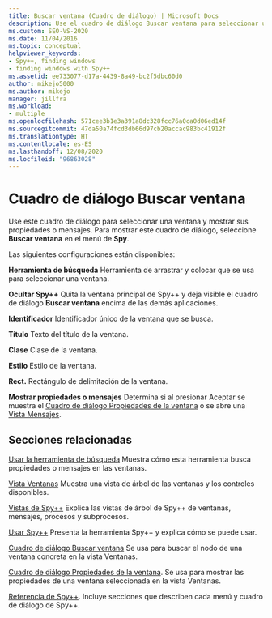 ```yaml
---
title: Buscar ventana (Cuadro de diálogo) | Microsoft Docs
description: Use el cuadro de diálogo Buscar ventana para seleccionar una ventana y mostrar sus propiedades o mensajes.  En este artículo se proporcionan los detalles de uso.
ms.custom: SEO-VS-2020
ms.date: 11/04/2016
ms.topic: conceptual
helpviewer_keywords:
- Spy++, finding windows
- finding windows with Spy++
ms.assetid: ee733077-d17a-4439-8a49-bc2f5dbc60d0
author: mikejo5000
ms.author: mikejo
manager: jillfra
ms.workload:
- multiple
ms.openlocfilehash: 571cee3b1e3a391a8dc328fcc76a0ca0d06ed14f
ms.sourcegitcommit: 47da50a74fcd3db66d97cb20accac983bc41912f
ms.translationtype: HT
ms.contentlocale: es-ES
ms.lasthandoff: 12/08/2020
ms.locfileid: "96863028"
---
```

# <a name="find-window-dialog-box"></a>Cuadro de diálogo Buscar ventana
Use este cuadro de diálogo para seleccionar una ventana y mostrar sus propiedades o mensajes. Para mostrar este cuadro de diálogo, seleccione **Buscar ventana** en el menú de **Spy**.

 Las siguientes configuraciones están disponibles:

 **Herramienta de búsqueda** Herramienta de arrastrar y colocar que se usa para seleccionar una ventana.

 **Ocultar Spy++** Quita la ventana principal de Spy++ y deja visible el cuadro de diálogo **Buscar ventana** encima de las demás aplicaciones.

 **Identificador** Identificador único de la ventana que se busca.

 **Título** Texto del título de la ventana.

 **Clase** Clase de la ventana.

 **Estilo** Estilo de la ventana.

 **Rect.** Rectángulo de delimitación de la ventana.

 **Mostrar propiedades o mensajes** Determina si al presionar Aceptar se muestra el [Cuadro de diálogo Propiedades de la ventana](../debugger/window-properties-dialog-box.md) o se abre una [Vista Mensajes](../debugger/messages-view.md).

## <a name="related-sections"></a>Secciones relacionadas
 [Usar la herramienta de búsqueda](../debugger/how-to-use-the-finder-tool.md) Muestra cómo esta herramienta busca propiedades o mensajes en las ventanas.

 [Vista Ventanas](../debugger/windows-view.md) Muestra una vista de árbol de las ventanas y los controles disponibles.

 [Vistas de Spy++](../debugger/spy-increment-views.md) Explica las vistas de árbol de Spy++ de ventanas, mensajes, procesos y subprocesos.

 [Usar Spy++](../debugger/using-spy-increment.md) Presenta la herramienta Spy++ y explica cómo se puede usar.

 [Cuadro de diálogo Buscar ventana](../debugger/window-search-dialog-box.md) Se usa para buscar el nodo de una ventana concreta en la vista Ventanas.

 [Cuadro de diálogo Propiedades de la ventana](../debugger/window-properties-dialog-box.md). Se usa para mostrar las propiedades de una ventana seleccionada en la vista Ventanas.

 [Referencia de Spy++](../debugger/spy-increment-reference.md). Incluye secciones que describen cada menú y cuadro de diálogo de Spy++.